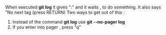 When executed **git log** it gives  ":" and it waits , to do something. It also says "No next tag (press RETURN)
Two ways to get out of this :
1. Instead of the command **git log** use **git --no-pager log**
2. If you enter into pager , press "q"
